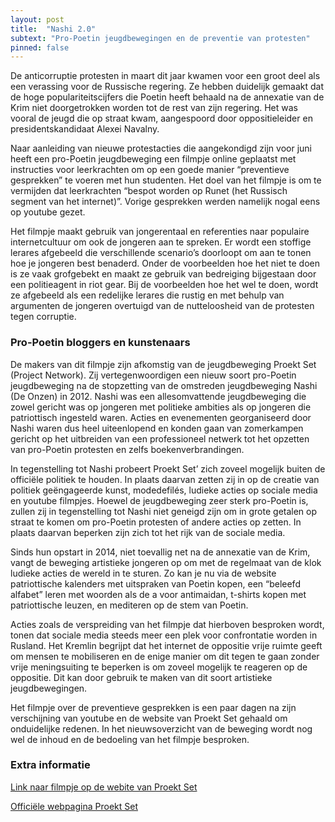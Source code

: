 ```yaml
---
layout: post
title:  "Nashi 2.0"
subtext: "Pro-Poetin jeugdbewegingen en de preventie van protesten"
pinned: false
---
```

De anticorruptie protesten in maart dit jaar kwamen voor een groot deel als een verassing voor de Russische regering. Ze hebben duidelijk 
gemaakt dat de hoge populariteitscijfers die Poetin heeft behaald na de annexatie van de Krim niet doorgetrokken worden tot de rest van 
zijn regering. Het was vooral de jeugd die op straat kwam, aangespoord door oppositieleider en presidentskandidaat Alexei Navalny.

Naar aanleiding van nieuwe protestacties die aangekondigd zijn voor juni heeft een pro-Poetin jeugdbeweging een filmpje online geplaatst 
met instructies voor leerkrachten om op een goede manier “preventieve gesprekken” te voeren met hun studenten. Het doel van het filmpje is 
om te vermijden dat leerkrachten “bespot worden op Runet (het Russisch segment van het internet)”. Vorige gesprekken werden namelijk nogal 
eens op youtube gezet.

Het filmpje maakt gebruik van jongerentaal en referenties naar populaire internetcultuur om ook de jongeren aan te spreken. Er wordt een 
stoffige lerares afgebeeld die verschillende scenario’s doorloopt om aan te tonen hoe je jongeren best benaderd. Onder de voorbeelden hoe 
het niet te doen is ze vaak grofgebekt en maakt ze gebruik van bedreiging bijgestaan door een politieagent in riot gear. Bij de voorbeelden
hoe het wel te doen, wordt ze afgebeeld als een redelijke lerares die rustig en met behulp van argumenten de jongeren overtuigd van de 
nutteloosheid van de protesten tegen corruptie.

### Pro-Poetin bloggers en kunstenaars
De makers van dit filmpje zijn afkomstig van de jeugdbeweging Proekt Set (Project Network). Zij vertegenwoordigen een nieuw soort pro-Poetin
jeugdbeweging na de stopzetting van de omstreden jeugdbeweging Nashi (De Onzen) in 2012. Nashi was een allesomvattende jeugdbeweging die 
zowel gericht was op jongeren met politieke ambities als op jongeren die patriottisch ingesteld waren. Acties en evenementen georganiseerd 
door Nashi waren dus heel uiteenlopend en konden gaan van zomerkampen gericht op het uitbreiden van een professioneel netwerk tot het 
opzetten van pro-Poetin protesten en zelfs boekenverbrandingen.

In tegenstelling tot Nashi probeert Proekt Set’ zich zoveel mogelijk buiten de officiële politiek te houden. In plaats daarvan zetten zij 
in op de creatie van politiek geëngageerde kunst, modedefilés, ludieke acties op sociale media en youtube filmpjes. Hoewel de jeugdbeweging
zeer sterk pro-Poetin is, zullen zij in tegenstelling tot Nashi niet geneigd zijn om in grote getalen op straat te komen om pro-Poetin 
protesten of andere acties op zetten. In plaats daarvan beperken zijn zich tot het rijk van de sociale media.

Sinds hun opstart in 2014, niet toevallig net na de annexatie van de Krim, vangt de beweging artistieke jongeren op om met de regelmaat van
de klok ludieke acties de wereld in te sturen. Zo kan je nu via de website patriottische kalenders met uitspraken van Poetin kopen, een 
“beleefd alfabet” leren met woorden als de a voor antimaidan, t-shirts kopen met patriottische leuzen, en mediteren op de stem van Poetin.

Acties zoals de verspreiding van het filmpje dat hierboven besproken wordt, tonen dat sociale media steeds meer een plek voor confrontatie
worden in Rusland. Het Kremlin begrijpt dat het internet de oppositie vrije ruimte geeft om mensen te mobiliseren en de enige manier om 
dit tegen te gaan zonder vrije meningsuiting te beperken is om zoveel mogelijk te reageren op de oppositie. Dit kan door gebruik te maken
van dit soort artistieke jeugdbewegingen.

Het filmpje over de preventieve gesprekken is een paar dagen na zijn verschijning van youtube en de website van Proekt Set gehaald om 
onduidelijke redenen. In het nieuwsoverzicht van de beweging wordt nog wel de inhoud en de bedoeling van het filmpje besproken.

### Extra informatie

[Link naar filmpje op de webite van Proekt Set](http://xn--e1aaooegkhc4h.xn--p1ai/?news&show=435)

[Officiële webpagina Proekt Set](http://xn--e1aaooegkhc4h.xn--p1ai/?news=2) 
